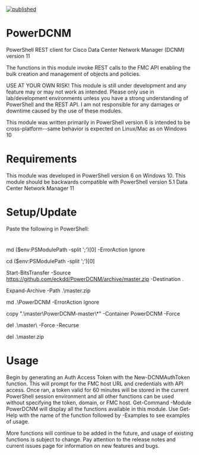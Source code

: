 [![published](https://static.production.devnetcloud.com/codeexchange/assets/images/devnet-published.svg)](https://developer.cisco.com/codeexchange/github/repo/eckdd/PowerFMC)

# PowerDCNM
PowerShell REST client for Cisco Data Center Network Manager (DCNM) version 11

The functions in this module invoke REST calls to the FMC API enabling the bulk creation and management of objects and policies.

USE AT YOUR OWN RISK! 
This module is still under development and any feature may or may not work as intended.
Please only use in lab/development environments unless you have a strong understanding of PowerShell and the REST API.
I am not responsible for any damages or downtime caused by the use of these modules. 

This module was written primarily in PowerShell version 6 is intended to be cross-platform--same behavior is expected on Linux/Mac as on Windows 10

# Requirements
This module was developed in PowerShell version 6 on Windows 10.
This module should be backwards compatible with PowerShell version 5.1
Data Center Network Manager 11

# Setup/Update

Paste the following in PowerShell:
#
md ($env:PSModulePath -split ';')[0] -ErrorAction Ignore

cd ($env:PSModulePath -split ';')[0]

Start-BitsTransfer -Source https://github.com/eckdd/PowerDCNM/archive/master.zip -Destination .

Expand-Archive -Path .\master.zip

md .\PowerDCNM -ErrorAction Ignore

copy ".\master\PowerDCNM-master\\*" -Container PowerDCNM -Force

del .\master\ -Force -Recurse

del .\master.zip
#
#

# Usage 

Begin by generating  an Auth Access Token with the New-DCNMAuthToken function. This will prompt for the FMC host URL and credentials with API access. Once ran, a token valid for 60 minutes will be stored in the current PowerShell session environment and all other functions can be used without specifying the token, domain, or FMC host.
Get-Command -Module PowerDCNM will display all the functions available in this module. Use Get-Help with the name of the function followed by -Examples to see examples of usage.

More functions will continue to be added in the future, and usage of existing functions is subject to change. Pay attention to the release notes and current issues page for information on new features and bugs.